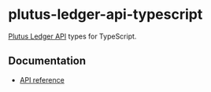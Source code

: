 # plutus-ledger-api-typescript

[Plutus Ledger API](https://github.com/input-output-hk/plutus/blob/1.16.0.0/plutus-ledger-api/src/PlutusLedgerApi/)
types for TypeScript.

## Documentation

- [API reference](https://mlabs-haskell.github.io/plutus-ledger-api-typescript/index.html)
